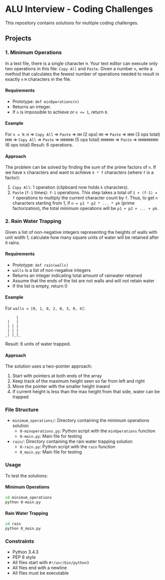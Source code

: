 # ALU Interview - Coding Challenges

This repository contains solutions for multiple coding challenges.

## Projects

### 1. Minimum Operations

In a text file, there is a single character `H`. Your text editor can execute only two operations in this file: `Copy All` and `Paste`. Given a number `n`, write a method that calculates the fewest number of operations needed to result in exactly `n` `H` characters in the file.

#### Requirements
- Prototype: `def minOperations(n)`
- Returns an integer.
- If `n` is impossible to achieve or `n <= 1`, return `0`.

#### Example
For `n = 9`:
`H` => `Copy All` => `Paste` => `HH` (2 ops)
`HH` => `Paste` => `HHH` (3 ops total)
`HHH` => `Copy All` => `Paste` => `HHHHHH` (5 ops total)
`HHHHHH` => `Paste` => `HHHHHHHHH` (6 ops total)
Result: 6 operations.

#### Approach
The problem can be solved by finding the sum of the prime factors of `n`.
If we have `k` characters and want to achieve `k * f` characters (where `f` is a factor):
1. `Copy All`: 1 operation (clipboard now holds `k` characters).
2. `Paste` (`f-1` times): `f-1` operations.
This step takes a total of `1 + (f-1) = f` operations to multiply the current character count by `f`.
Thus, to get `n` characters starting from 1, if `n = p1 * p2 * ... * pk` (prime factorization), the total minimum operations will be `p1 + p2 + ... + pk`.

### 2. Rain Water Trapping

Given a list of non-negative integers representing the heights of walls with unit width 1, calculate how many square units of water will be retained after it rains.

#### Requirements
- Prototype: `def rain(walls)`
- `walls` is a list of non-negative integers
- Returns an integer indicating total amount of rainwater retained
- Assume that the ends of the list are not walls and will not retain water
- If the list is empty, return 0

#### Example
For `walls = [0, 1, 0, 2, 0, 3, 0, 4]`:
```
     |
 |   |
 | | |
 | | |
_| |_|_
```
Result: 6 units of water trapped.

#### Approach
The solution uses a two-pointer approach:
1. Start with pointers at both ends of the array
2. Keep track of the maximum height seen so far from left and right
3. Move the pointer with the smaller height inward
4. If current height is less than the max height from that side, water can be trapped

### File Structure
- `minimum_operations/`: Directory containing the minimum operations solution
  - `0-minoperations.py`: Python script with the `minOperations` function
  - `0-main.py`: Main file for testing
- `rain/`: Directory containing the rain water trapping solution
  - `0-rain.py`: Python script with the `rain` function
  - `0_main.py`: Main file for testing

### Usage
To test the solutions:

#### Minimum Operations
```bash
cd minimum_operations
python 0-main.py
```

#### Rain Water Trapping
```bash
cd rain
python 0_main.py
```

### Constraints
- Python 3.4.3
- PEP 8 style
- All files start with `#!/usr/bin/python3`
- All files end with a newline
- All files must be executable 
